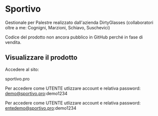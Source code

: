 # Sportivo
Gestionale per Palestre realizzato dall'azienda DirtyGlasses (collaboratori oltre a me: Cognigni, Marzioni, Schiavo, Suschevici)

Codice del prodotto non ancora pubblico in GitHub perché in fase di vendita.

## Visualizzare il prodotto
Accedere al sito:

sportivo.pro

Per accedere come UTENTE utlizzare account e relativa password:
demo@sportivo.pro:demo1234

Per accedere come UTENTE utlizzare account e relativa password:
entedemo@sportivo.pro:demo1234
